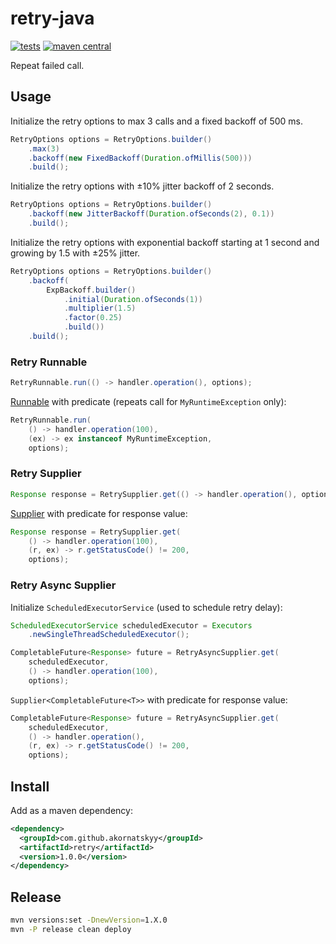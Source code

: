 # retry-java

[![tests](https://github.com/akornatskyy/retry-java/actions/workflows/tests.yaml/badge.svg)](https://github.com/akornatskyy/retry-java/actions/workflows/tests.yaml)
[![maven central](https://img.shields.io/maven-central/v/io.github.akornatskyy/retry.svg)](https://search.maven.org/search?q=g:%22io.github.akornatskyy%22%20AND%20a:%22retry%22)

Repeat failed call.

## Usage

Initialize the retry options to max 3 calls and a fixed backoff of 500 ms.

```java
RetryOptions options = RetryOptions.builder()
    .max(3)
    .backoff(new FixedBackoff(Duration.ofMillis(500)))
    .build();
```

Initialize the retry options with ±10% jitter backoff of 2 seconds.

```java
RetryOptions options = RetryOptions.builder()
    .backoff(new JitterBackoff(Duration.ofSeconds(2), 0.1))
    .build();
```

Initialize the retry options with exponential backoff starting at 1 second and
growing by 1.5 with ±25% jitter.

```java
RetryOptions options = RetryOptions.builder()
    .backoff(
        ExpBackoff.builder()
            .initial(Duration.ofSeconds(1))
            .multiplier(1.5)
            .factor(0.25)
            .build())
    .build();
```

### Retry Runnable

```java
RetryRunnable.run(() -> handler.operation(), options);
```

[Runnable](https://docs.oracle.com/javase/7/docs/api/java/lang/Runnable.html) 
with predicate (repeats call for `MyRuntimeException` only):

```java
RetryRunnable.run(
    () -> handler.operation(100),
    (ex) -> ex instanceof MyRuntimeException,
    options);
```

### Retry Supplier

```java
Response response = RetrySupplier.get(() -> handler.operation(), options);
```

[Supplier](https://docs.oracle.com/javase/8/docs/api/java/util/function/Supplier.html)
with predicate for response value:

```java
Response response = RetrySupplier.get(
    () -> handler.operation(100),
    (r, ex) -> r.getStatusCode() != 200,
    options);
```

### Retry Async Supplier

Initialize `ScheduledExecutorService` (used to schedule retry delay):

```java
ScheduledExecutorService scheduledExecutor = Executors
    .newSingleThreadScheduledExecutor();
```

```java
CompletableFuture<Response> future = RetryAsyncSupplier.get(
    scheduledExecutor,
    () -> handler.operation(100),
    options);
```

`Supplier<CompletableFuture<T>>` with predicate for response value:

```java
CompletableFuture<Response> future = RetryAsyncSupplier.get(
    scheduledExecutor,
    () -> handler.operation(),
    (r, ex) -> r.getStatusCode() != 200,
    options);
```

## Install

Add as a maven dependency:

```xml
<dependency>
  <groupId>com.github.akornatskyy</groupId>
  <artifactId>retry</artifactId>
  <version>1.0.0</version>
</dependency>
```

## Release

```sh
mvn versions:set -DnewVersion=1.X.0
mvn -P release clean deploy
```